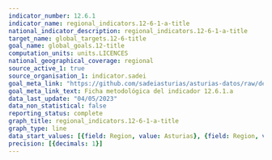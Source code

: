 ```yaml
---
indicator_number: 12.6.1
indicator_name: regional_indicators.12-6-1-a-title
national_indicator_description: regional_indicators.12-6-1-a-title
target_name: global_targets.12-6-title
goal_name: global_goals.12-title
computation_units: units.LICENCES
national_geographical_coverage: regional
source_active_1: true
source_organisation_1: indicator.sadei
goal_meta_link: "https://github.com/sadeiasturias/asturias-datos/raw/develop/descargas/metodologia/12.6.1.a.pdf"
goal_meta_link_text: Ficha metodológica del indicador 12.6.1.a
data_last_update: "04/05/2023"
data_non_statistical: false
reporting_status: complete
graph_title: regional_indicators.12-6-1-a-title
graph_type: line
data_start_values: [{field: Region, value: Asturias}, {field: Region, value: España}]
precision: [{decimals: 1}]
---
```

